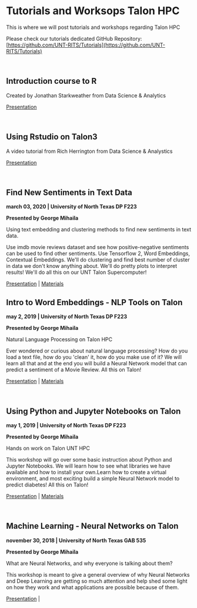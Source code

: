# Tutorials and Worksops Talon HPC

This is where we will post tutorials and workshops regarding Talon HPC

Please check our tutorials dedicated GitHub Repository: [https://github.com/UNT-RITS/Tutorials](https://github.com/UNT-RITS/Tutorials)


<br>

## Introduction course to R

Created by Jonathan Starkweather from Data Science & Analytics

[Presentation](http://bayes.acs.unt.edu:8083/BayesContent/class/Jon/R_SC/)

<br>

## Using Rstudio on Talon3

A video tutorial from Rich Herrington from Data Science & Analystics

[Presentation](http://bayes.acs.unt.edu:8083/BayesContent/video/RStudio_Login_2018-01-22_12-12-57.mp4)

<br>


## Find New Sentiments in Text Data

**march 03, 2020 | University of North Texas DP F223**

**Presented by George Mihaila**

Using text embedding and clustering methods to find new sentiments in text data.

Use imdb movie reviews dataset and see how positive-negative sentiments can be used to find other sentiments.
Use Tensorflow 2, Word Embeddings, Contextual Embeddings.
We'll do clustering and find best number of cluster in data we don't know anything about.
We'll do pretty plots to interpret results!
We'll do all this on our UNT Talon Supercomputer!

[Presentation](https://gmihaila.github.io/projects/find_new_sentiment.html) | 
[Materials](https://github.com/UNT-RITS/Tutorials/tree/master/workshops/march_3_2020)



## Intro to Word Embeddings - NLP Tools on Talon
**may 2, 2019 | University of North Texas DP F223**

**Presented by George Mihaila**

Natural Language Processing on Talon HPC

Ever wondered or curious about natural language processing? How do you load a text file, how do you 'clean' it, how do you make use of it? We will learn all that and at the end you will build a Neural Network model that can predict a sentiment of a Movie Review. All this on Talon!

[Presentation](https://gmihaila.github.io/projects/talon_word_emb_intro.html) | 
[Materials](https://github.com/UNT-RITS/Tutorials/tree/master/workshops/may_2_2019)

<br>

## Using Python and Jupyter Notebooks on Talon

**may 1, 2019 | University of North Texas DP F223**

**Presented by George Mihaila**

Hands on work on Talon UNT HPC

This workshop will go over some basic instruction about Python and Jupyter Notebooks. We will learn how to see what libraries we have available and how to install your own.Learn how to create a virtual environment, and most exciting build a simple Neural Network model to predict diabetes! All this on Talon!

[Presentation](https://gmihaila.github.io/projects/talon_python_jupyter.html) | 
[Materials](https://github.com/UNT-RITS/Tutorials/tree/master/workshops/may_1_2019)

<br>

## Machine Learning - Neural Networks on Talon

**november 30, 2018 | University of North Texas GAB 535**

**Presented by George Mihaila**

What are Neural Networks, and why everyone is talking about them?

This workshop is meant to give a general overview of why Neural Networks and Deep Learning are getting so much attention and help shed some light on how they work and what applications are possible because of them.

[Presentation](https://gmihaila.github.io/projects/deep_learning_workshop.html) | 

